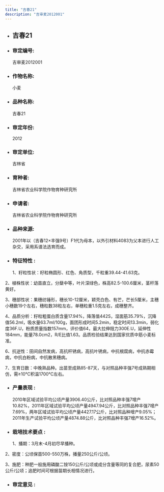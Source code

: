 ```yaml
---
title: "吉春21"
description: "吉审麦2012001"
---
```

* ## 吉春21
* ###  审定编号:  
   吉审麦2012001

*  ### 作物名称:  
   小麦

*   ###  品种名称: 
    吉春21

*   ### 审定年份: 
    2012

*   ### 审定单位:  
    吉林省

*   ### 育种者:  
    吉林省农业科学院作物育种研究所

*   ### 申请者:  
    吉林省农业科学院作物育种研究所

*   ### 品种来源:  
    2001年以（吉春12×丰强9号）F1代为母本，以外引材料4083为父本进行人工杂交，采用系谱法选育而成。

*   ### 特征特性 : 
    1、籽粒性状：籽粒椭圆形、红色、角质型，千粒重39.44-41.63克。
2、植株性状：幼苗直立，分蘖中等，叶片深绿色，株高82.5-100.6厘米，茎秆落黄好。
3、穗部性状：果穗纺锤形，穗长10-12厘米，颖壳白色、有芒，芒长5厘米，主穗小穗数19个左右，穗粒数38粒左右，单穗粒重1.5克左右，成穗整齐。
4、品质分析：籽粒粗蛋白质含量17.94%，降落值442S，湿面筋35.79%，沉降值56.2ml，吸水量63.7ml/100g，面团形成时间5.2min，稳定时间13.3min，弱化度36F.U，粉质质量指数157mm，评价值64，最大拉伸阻力300E.U，延伸性184mm，能量78.0cm2，R/E比值1.63。品质检验结果达到国家优质中筋小麦标准。
6、抗逆性：田间自然发病，高抗秆锈病，高抗叶锈病，中抗根腐病，中抗赤霉病，中抗白粉病，中抗散黑穗病。
7、生育日数：中晚熟品种。出苗至成熟85-87天，与对照品种丰强7号成熟期相仿，需≥10℃积温1700℃左右。


*   ### 产量表现 : 
    2010年区域试验平均公顷产量3906.40公斤，比对照品种丰强7增产10.82%，2011年区域试验平均公顷产量4947.94公斤，比对照品种丰强7增产7.69%，两年区域试验平均公顷产量4427.17公斤，比对照品种增产9.05%；2011年生产试验平均公顷产量4874.88公斤，比对照品种丰强7增产16.52%。

*   ### 栽培技术要点 : 
    1、播期：3月末-4月初尽早播种。
2、密度：公顷保苗500-550万株，播量250公斤/公顷。
3、施肥：种肥一般施用磷酸二铵150公斤/公顷或成分含量等同的复合肥，尿素50公斤/公顷；追肥时间可根据苗期长相情况进行。


*   ### 审定意见 : 
    
